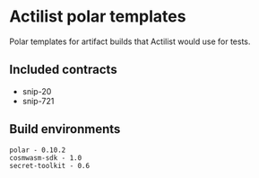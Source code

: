 # Actilist polar templates

Polar templates for artifact builds that Actilist would use for tests.

## Included contracts

- snip-20
- snip-721

## Build environments

```
polar - 0.10.2
cosmwasm-sdk - 1.0
secret-toolkit - 0.6
